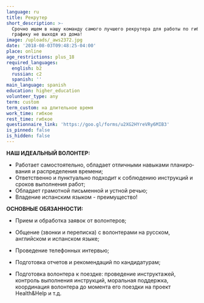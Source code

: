```yaml
---
language: ru
title: Рекрутер
short_description: >-
  Срочно ищем в нашу команду самого лучшего рекрутера для работы по гибкому
  графику не выходя из дома!
image: /uploads/_aws2372.jpg
date: '2018-08-03T09:48:25-04:00'
place: online
age_restrictions: plus_18
required_languages:
  english: b2
  russian: c2
  spanish: ''
main_language: spanish
education: higher_education
volunteer_type: any
term: custom
term_custom: на длительное время
work_time: гибкое
rest_time: гибкое
questionnaire_link: 'https://goo.gl/forms/u2XG2HYreVRy6MIB3'
is_pinned: false
is_hidden: false
---
```

**НАШ ИДЕ­АЛЬ­НЫЙ ВО­ЛОН­ТЕР:**

* Ра­бо­та­ет са­мо­сто­я­тель­но, об­ла­да­ет от­лич­ны­ми на­вы­ка­ми пла­ни­ро­ва­ния и рас­пре­де­ле­ния вре­ме­ни;
* От­вет­ствен­но и пунк­ту­аль­но под­хо­дит к со­блю­де­нию инструкций и сро­ков вы­пол­не­ния ра­бот;
* Об­ла­да­ет гра­мот­ной пись­мен­ной и устной ре­чью;
* Владение испанским языком - преимущество!

**ОС­НОВ­НЫЕ ОБЯ­ЗАН­НО­СТИ:**

* Прием и обработка заявок от волонтеров;

* Общение (звонки и переписка) с волонтерами на русском, английском и испанском языке;
* Проведение телефонных интервью;
* Подготовка отчетов и рекомендаций по кандидатурам;
* Подготовка волонтера к поездке: проведение инструктажей, контроль выполнения инструкций, моральная поддержка, координация волонтера до момента его поездки на проект Health&Help и т.д.
